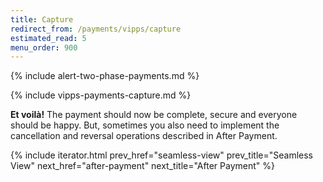 ```yaml
---
title: Capture
redirect_from: /payments/vipps/capture
estimated_read: 5
menu_order: 900
---
```


{% include alert-two-phase-payments.md %}

{% include vipps-payments-capture.md %}

**Et voilà!** The payment should now be complete, secure and
everyone should be happy. But, sometimes you also need to implement the
cancellation and reversal operations described in After Payment.

{% include iterator.html prev_href="seamless-view"
                         prev_title="Seamless View"
                         next_href="after-payment"
                         next_title="After Payment" %}
